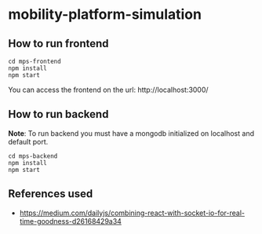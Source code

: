 # mobility-platform-simulation

## How to run frontend

```shell
cd mps-frontend
npm install
npm start
```

You can access the frontend on the url: http://localhost:3000/

## How to run backend

**Note**: To run backend you must have a mongodb initialized on localhost and default port.

```shell
cd mps-backend
npm install
npm start
```

## References used

- https://medium.com/dailyjs/combining-react-with-socket-io-for-real-time-goodness-d26168429a34